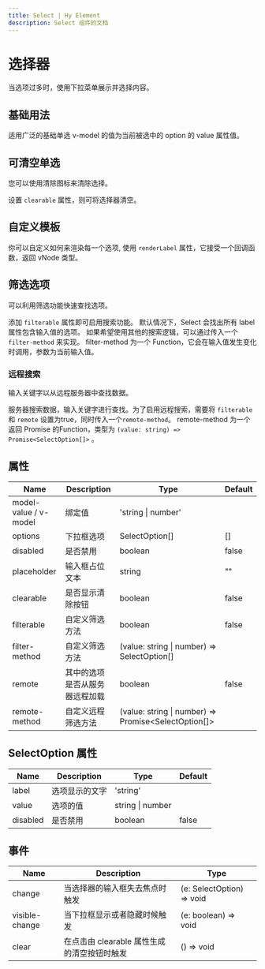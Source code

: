 ```yaml
---
title: Select | Hy Element
description: Select 组件的文档
---
```

# 选择器

当选项过多时，使用下拉菜单展示并选择内容。

## 基础用法

适用广泛的基础单选 v-model 的值为当前被选中的 option 的 value 属性值。

<preview path="../demo/Select/Basic.vue" title="基础选择器" description="Select 基础选择器"></preview>

## 可清空单选

您可以使用清除图标来清除选择。

设置 `clearable` 属性，则可将选择器清空。

<preview path="../demo/Select/Clear.vue" title="可清空单选" description="Select 可清空单选"></preview>

## 自定义模板

你可以自定义如何来渲染每一个选项, 使用 `renderLabel` 属性，它接受一个回调函数，返回 vNode 类型。

<preview path="../demo/Select/CustomRender.vue" title="自定义模板" description="Select 自定义模板"></preview>

## 筛选选项

可以利用筛选功能快速查找选项。

添加 `filterable` 属性即可启用搜索功能。 默认情况下，Select 会找出所有 label 属性包含输入值的选项。 如果希望使用其他的搜索逻辑，可以通过传入一个 `filter-method` 来实现。 filter-method 为一个 Function，它会在输入值发生变化时调用，参数为当前输入值。

<preview path="../demo/Select/Filter.vue" title="筛选选项" description="Select 筛选选项"></preview>

### 远程搜索

输入关键字以从远程服务器中查找数据。

服务器搜索数据，输入关键字进行查找。为了启用远程搜索，需要将 `filterable` 和 `remote` 设置为true，同时传入一个`remote-method`。 remote-method 为一个返回 Promise 的Function，类型为 `(value: string) => Promise<SelectOption[]>` 。

<preview path="../demo/Select/Remote.vue" title="筛选选项" description="Select 筛选选项"></preview>

## 属性
| Name            | Description                    | Type                                      | Default |
| --------------- | ------------------------------ | ----------------------------------------- | ------- |
| model-value / v-model | 绑定值                         | 'string \| number'                        |         |
| options         | 下拉框选项                     | SelectOption[]                            | []      |
| disabled        | 是否禁用                       | boolean                                   | false   |
| placeholder     | 输入框占位文本                 | string                                    | ""      |
| clearable       | 是否显示清除按钮               | boolean                                   | false   |
| filterable      | 自定义筛选方法                 | boolean                                   | false   |
| filter-method   | 自定义筛选方法                 | (value: string \| number) => SelectOption[] |         |
| remote          | 其中的选项是否从服务器远程加载 | boolean                                   | false   |
| remote-method   | 自定义远程筛选方法             | (value: string \| number) => Promise<SelectOption[]> |         |

## SelectOption 属性
| Name      | Description        | Type                 | Default |
| --------- | ------------------ | -------------------- | ------- |
| label     | 选项显示的文字     | 'string'             |         |
| value     | 选项的值           | string \| number     |         |
| disabled  | 是否禁用           | boolean              | false   |

## 事件
| Name            | Description                                | Type                          |
| --------------- | ------------------------------------------ | ----------------------------- |
| change          | 当选择器的输入框失去焦点时触发             | (e: SelectOption) => void     |
| visible-change  | 当下拉框显示或者隐藏时候触发               | (e: boolean) => void          |
| clear           | 在点击由 clearable 属性生成的清空按钮时触发 | () => void                    |

